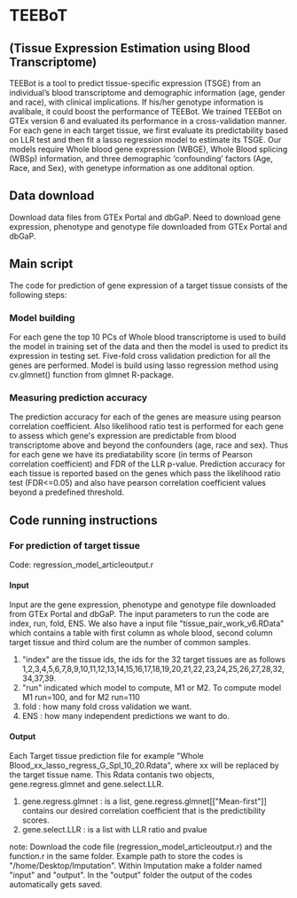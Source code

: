 # TEEBoT 
## (Tissue Expression Estimation using Blood Transcriptome)

TEEBot is a tool to predict tissue-specific expression (TSGE) from an individual’s blood transcriptome and demographic 
information (age, gender and race), with clinical implications. If his/her genotype information is avalibale, it could boost the performance of TEEBot. 
We trained TEEBot on GTEx version 6 and evaluated its performance in a cross-validation manner. For each gene in each target tissue, we first evaluate its predictability based on LLR test and then fit a lasso regression model to estimate its TSGE. Our models require Whole blood gene expression (WBGE), Whole Blood splicing (WBSp) information, and three demographic ‘confounding’ factors (Age, Race, and Sex), with genetype information as one additonal option. 

## Data download
Download data files from GTEx Portal and dbGaP. Need to download gene expression, phenotype and genotype file downloaded 
from GTEx Portal and dbGaP.

## Main script
The code for prediction of gene expression of a target tissue consists of the following steps:

### Model building 
For each gene the top 10 PCs of Whole blood transcriptome is used to build the model in training set of the data 
and then the model is used to predict its expression in testing set. Five-fold cross validation prediction for 
all the genes are performed. Model is build using lasso regression method using cv.glmnet() function from glmnet R-package.

### Measuring prediction accuracy 
The prediction accuracy for each of the genes are measure using pearson correlation coefficient. Also likelihood ratio test 
is performed for each gene  to assess which gene's expression are predictable from blood transcriptome above and beyond the 
confounders (age, race and sex). Thus for each gene we have its prediatability score (in terms of Pearson correlation coefficient)
and FDR of the LLR p-value. Prediction accuracy for each tissue is reported based on the genes which pass the likelihood ratio 
test (FDR<=0.05) and also have pearson correlation coefficient values beyond a predefined threshold. 


## Code running instructions
### For prediction of target tissue
Code: regression_model_articleoutput.r
#### Input
Input are the gene expression, phenotype and genotype file downloaded from GTEx Portal and dbGaP.
The input parameters to run the code are index, run, fold, ENS. 
 We also have a input file "tissue_pair_work_v6.RData" which contains a table with first column 
 as whole blood, second column target tissue and third colum are the number of common samples. 

1) "index" are the tissue ids, the ids for the 32 target tissues are as follows 1,2,3,4,5,6,7,8,9,10,11,12,13,14,15,16,17,18,19,20,21,22,23,24,25,26,27,28,32,34,37,39. 
2) "run" indicated which model to compute, M1 or M2. To compute model M1 run=100, and for M2 run=110
3) fold : how many fold cross validation we want.
4) ENS : how many independent predictions we want to do.

#### Output
Each Target tissue prediction file for example "Whole Blood_xx_lasso_regress_G_Spl_10_20.Rdata", 
        where xx will be replaced by the target tissue name. 
This Rdata contanis two objects, gene.regress.glmnet and gene.select.LLR.
1) gene.regress.glmnet : is a list, gene.regress.glmnet[["Mean-first"]] contains our desired correlation coefficient 
that is the predictibility scores.
2) gene.select.LLR : is a list with LLR ratio and pvalue

note: Download the code file (regression_model_articleoutput.r) and the function.r in the same folder. Example path to store the
codes is "/home/Desktop/Imputation". Within Imputation make a folder named "input" and "output". In the "output" folder the output of the codes automatically gets saved.
